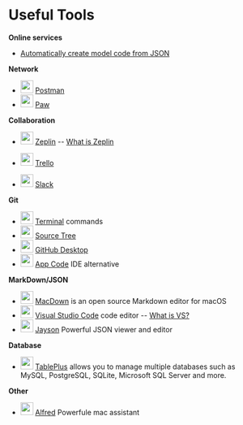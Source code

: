 # Useful Tools

**Online services**
- [Automatically create model code from JSON](https://app.quicktype.io)

**Network**  

* <img src = "https://seeklogo.com/images/P/postman-logo-F43375A2EB-seeklogo.com.png" width = 25> [Postman](https://www.postman.com)
* <img src = "https://img.stackshare.io/service/2032/YApveawR.png" width = 25> [Paw](https://stackshare.io/paw)

**Collaboration**  

* <img src = "https://zeplin.io/img/favicon/256x256.png" width = 25> [Zeplin](https://zeplin.io) -- [What is Zeplin](https://www.youtube.com/watch?v=popFjXpvHlg)

* <img src = "https://seeklogo.com/images/T/trello-logo-CE7B690E34-seeklogo.com.png" width = 25> [Trello](https://trello.com)
* <img src = "https://upload.wikimedia.org/wikipedia/commons/7/76/Slack_Icon.png" width = 25> [Slack](https://slack.com/intl/en-ru/)

**Git**  

* <img src = "https://upload.wikimedia.org/wikipedia/commons/b/b3/Terminalicon2.png" width = 25> [Terminal](https://github.com/durul/terminal-mac-cheatsheet) commands
* <img src = "https://morrislaptop.gallerycdn.vsassets.io/extensions/morrislaptop/vscode-open-in-sourcetree/0.2.6/1505725471223/Microsoft.VisualStudio.Services.Icons.Default" width = 25> [Source Tree](https://www.sourcetreeapp.com)
* <img src = "https://desktop.github.com/images/desktop-icon.svg" width = 25> [GitHub Desktop](https://desktop.github.com)
* <img src = "https://cdn.worldvectorlogo.com/logos/appcode-1.svg" width = 25> [App Code](https://www.jetbrains.com/objc/) IDE alternative

**MarkDown/JSON**  

* <img src = "https://macdown.uranusjr.com/static/images/logo.png" width = 25> [MacDown](https://macdown.uranusjr.com) is an open source Markdown editor for macOS
* <img src = "https://dl2.macupdate.com/images/icons256/54025.png?d=1518703642" width = 25> [Visual Studio Code](https://code.visualstudio.com) code editor -- [What is VS?](https://code.visualstudio.com/learn)
* <img src = "https://is5-ssl.mzstatic.com/image/thumb/Purple122/v4/24/de/f1/24def10e-19e4-03e2-ac3b-0aa24b2a48b0/AppIcon.png/1200x630bb.png" width = 25> [Jayson](https://jayson.app) Powerful JSON viewer and editor

**Database**

* <img src = "https://avatars.githubusercontent.com/u/29408238?s=200&v=4" width = 25> [TablePlus](https://docs.tableplus.com) allows you to manage multiple databases such as MySQL, PostgreSQL, SQLite, Microsoft SQL Server and more.


**Other**  

* <img src = "https://www.alfredapp.com/media/logo.png" width = 25> [Alfred](https://www.alfredapp.com) Powerfule mac assistant